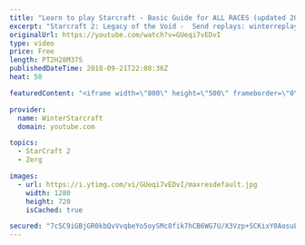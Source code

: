 ```yaml
---
title: "Learn to play Starcraft - Basic Guide for ALL RACES (updated 2017) #2"
excerpt: "Starcraft 2: Legacy of the Void -  Send replays: winterreplays@gmail.com ( -- Watch live at https://www.twitch.tv/wintergaming"
originalUrl: https://youtube.com/watch?v=GUeqi7vEDvI
type: video
price: Free
length: PT2H28M37S
publishedDateTime: 2018-09-21T22:08:36Z
heat: 50

featuredContent: "<iframe width=\"800\" height=\"500\" frameborder=\"0\" src=\"https://www.youtube.com/embed/GUeqi7vEDvI\" allow=\"accelerometer; autoplay; encrypted-media; gyroscope; picture-in-picture\" allowfullscreen></iframe>"

provider:
  name: WinterStarcraft
  domain: youtube.com

topics:
  - StarCraft 2
  - Zerg

images:
  - url: https://i.ytimg.com/vi/GUeqi7vEDvI/maxresdefault.jpg
    width: 1280
    height: 720
    isCached: true

secured: "7cSC9iGBjGR0kbQvVvqbeYo5oySMc8fik7hCB6WG7U/X3Vzp+SCKixY0AosuLt6n1KgOZfQju6c1bz2Iq4efFCo4RfkUuBmUejvEz76bHfqFAq46zLxxchUAnL86RcEvgHXV2E9jJXdJals8/2+TOshAEcQKf9LzV9c9y2HTN7tHVGEqnlQOObinlifbFjNTD9BWfsaQQG8ghyMrLGlDhmJJQxB99vspUqHqbvOw6+FHtqHEqYuPQ+dZWyXVefsiKEDyYL0JxhbI+51pFHImjfcBP6j8QfxMpnw91+AYRsH+Z/PiEzDfW2wr/JQG0gGjL6w0HpTcKm97vXDgArH6eHt1rRoCYhxEp8smmr79TkftNj5Zqdz1fLr5wFa+7MlLwl6tQ8mwxecq+H4ke7rrXTrssn63X5SNUtjOiRKwOys=;8dgEjdx7vNEtGEP81FDpiw=="
---
```


